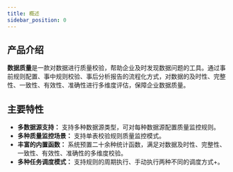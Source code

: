 ```yaml
---
title: 概述
sidebar_position: 0
---
```

## 产品介绍
**数据质量**是一款对数据进行质量校验，帮助企业及时发现数据问题的工具。通过事前规则配置、事中规则校验、事后分析报告的流程化方式，对数据的及时性、完整性、一致性、有效性、准确性进行多维度评估，保障企业数据质量。

## 主要特性
  - **多数据源支持：** 支持多种数据源类型，可对每种数据源配置质量监控规则。
  - **多种质量监控场景：** 支持单表校验规则质量监控模式。
  - **丰富的内置函数：** 系统预置二十余种统计函数，满足对数据及时性、完整性、一致性、有效性、准确性的多维度校验。
  - **多种任务调度模式：** 支持规则的周期执行、手动执行两种不同的调度方式+。
